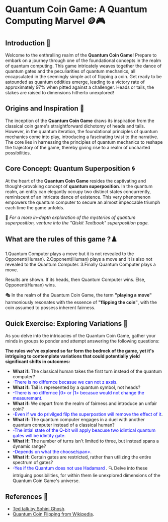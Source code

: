 # Quantum Coin Game: A Quantum Computing Marvel 🪙🎮

## Introduction 🌌

Welcome to the enthralling realm of the **Quantum Coin Game**! Prepare to embark on a journey through one of the foundational concepts in the realm of quantum computing. This game intricately weaves together the dance of quantum gates and the peculiarities of quantum mechanics, all encapsulated in the seemingly simple act of flipping a coin. Get ready to be astounded as quantum oddities emerge, leading to a victory rate of approximately 97% when pitted against a challenger. Heads or tails, the stakes are raised to dimensions hitherto unexplored!

## Origins and Inspiration 🌠

The inception of the **Quantum Coin Game** draws its inspiration from the classical coin game's straightforward dichotomy of heads and tails. However, in the quantum iteration, the foundational principles of quantum mechanics come into play, introducing a fascinating twist to the narrative. The core lies in harnessing the principles of quantum mechanics to reshape the trajectory of the game, thereby giving rise to a realm of uncharted possibilities.

## Core Concept: Quantum Superposition 🌀

At the heart of the **Quantum Coin Game** resides the captivating and thought-provoking concept of **quantum superposition**. In the quantum realm, an entity can elegantly occupy two distinct states concurrently, reminiscent of an intricate dance of existence. This very phenomenon empowers the quantum computer to secure an almost impeccable triumph each time the game unfolds.

🔗 *For a more in-depth exploration of the mysteries of quantum superposition, venture into the "Qiskit Textbook" superposition page.*

## What are the rules of this game ?♟️

1.Quantum Computer plays a move but it is not revealed to the Opponent(Human).
2.Opponent(Human) plays a move and it is also not revealed to the Quantum Computer.
3.Finally Quantum Computer plays a move.
   
 Results are shown. If its heads, then Quantum Computer wins. Else, Opponent(Human) wins.
    
🎭 In the realm of the Quantum Coin Game, the term **"playing a move"** harmoniously resonates with the essence of **"flipping the coin"**, with the coin assumed to possess inherent fairness.




## Quick Exercise: Exploring Variations 🤔

As you delve into the intricacies of the Quantum Coin Game, gather your minds in groups to ponder and attempt answering the following questions:

**The rules we've explored so far form the bedrock of the game, yet it's intriguing to contemplate variations that could potentially yield significant shifts in outcomes:**

- **What if:** The classical human takes the first turn instead of the quantum computer?
- <span style="color:blue">-There is no differnce becasue we can not z axsis</span>.
- **What if:** Tail is represented by a quantum symbol, not heads?
- <span style="color:blue">-There is no differnce |0> or |1> becasue would not change the measuremant</span>.
- **What if:** We depart from the realm of fairness and introduce an unfair coin?
- <span style="color:blue">-Even if we do privilged filp the superpostion will remove the effect of it</span>.
- **What if:** The quantum computer engages in a duel with another quantum computer instead of a classical human?
- <span style="color:blue">-The intial state of the Q-bit will apply beacuse two idintical quantum gates will be idintity gate</span>.
- **What if:** The number of turns isn't limited to three, but instead spans a dynamic range?
- <span style="color:blue">-Depends on what the choose/span>.
- **What if:** Certain gates are restricted, rather than utilizing the entire spectrum of gates?
- <span style="color:blue">-Yes if the Quantum does not use Hadamard </span>.
🔍 Delve into these intriguing possibilities, for within them lie unexplored dimensions of the Quantum Coin Game's universe.





## References 🔗 
* [Ted talk by Sohini Ghosh](https://www.ted.com/talks/shohini_ghose_a_beginner_s_guide_to_quantum_computing#t-208006).
* [Quantum Coin Flipping from Wikipedia](https://en.wikipedia.org/wiki/Quantum_coin_flipping).


